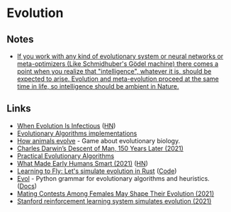 # Evolution

## Notes

- [If you work with any kind of evolutionary system or neural networks or meta-optimizers (Like Schmidhuber's Gödel machine) there comes a point when you realize that "intelligence", whatever it is, should be expected to arise. Evolution and meta-evolution proceed at the same time in life, so intelligence should be ambient in Nature.](https://news.ycombinator.com/item?id=18709749)

## Links

- [When Evolution Is Infectious](http://nautil.us/issue/90/something-green/when-evolution-is-infectious-rp) ([HN](https://news.ycombinator.com/item?id=24686724))
- [Evolutionary Algorithms implementations](https://github.com/EliorBenYosef/evolutionary-algorithms)
- [How animals evolve](https://microfictiongames.neocities.org/2020/how_animals_evolve.html) - Game about evolutionary biology.
- [Charles Darwin’s Descent of Man, 150 Years Later (2021)](https://daily.jstor.org/charles-darwins-descent-of-man-150-years-later/)
- [Practical Evolutionary Algorithms](https://datacrayon.com/shop/product/practical-evolutionary-algorithms-book/)
- [What Made Early Humans Smart (2021)](https://nautil.us/issue/102/hidden-truths/what-made-early-humans-smart) ([HN](https://news.ycombinator.com/item?id=27720885))
- [Learning to Fly: Let's simulate evolution in Rust](https://pwy.io/en/posts/learning-to-fly-pt1/) ([Code](https://github.com/Patryk27/shorelark))
- [Evol](https://github.com/godatadriven/evol) - Python grammar for evolutionary algorithms and heuristics. ([Docs](https://evol.readthedocs.io/en/latest/))
- [Mating Contests Among Females May Shape Their Evolution (2021)](https://www.quantamagazine.org/mating-contests-among-females-may-shape-their-evolution-20210802/)
- [Stanford reinforcement learning system simulates evolution (2021)](https://bdtechtalks.com/2021/10/25/stanford-deep-evolutionary-reinforcement-learning/)
